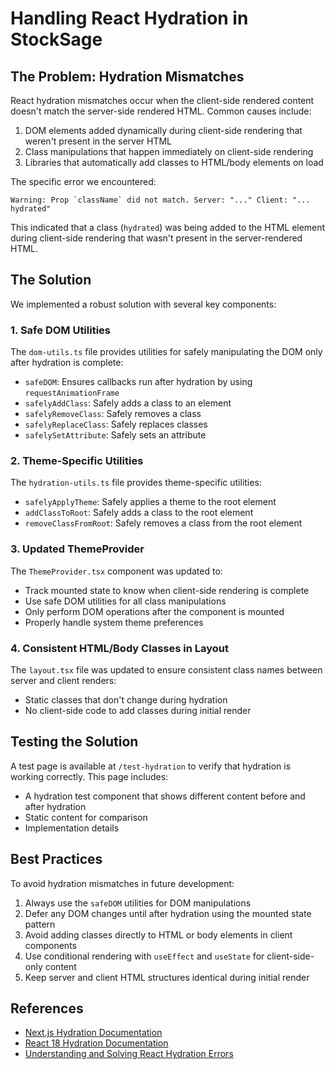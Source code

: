 # Handling React Hydration in StockSage

## The Problem: Hydration Mismatches

React hydration mismatches occur when the client-side rendered content doesn't match the server-side rendered HTML. Common causes include:

1. DOM elements added dynamically during client-side rendering that weren't present in the server HTML
2. Class manipulations that happen immediately on client-side rendering
3. Libraries that automatically add classes to HTML/body elements on load

The specific error we encountered:

```
Warning: Prop `className` did not match. Server: "..." Client: "... hydrated"
```

This indicated that a class (`hydrated`) was being added to the HTML element during client-side rendering that wasn't present in the server-rendered HTML.

## The Solution

We implemented a robust solution with several key components:

### 1. Safe DOM Utilities

The `dom-utils.ts` file provides utilities for safely manipulating the DOM only after hydration is complete:

- `safeDOM`: Ensures callbacks run after hydration by using `requestAnimationFrame`
- `safelyAddClass`: Safely adds a class to an element
- `safelyRemoveClass`: Safely removes a class
- `safelyReplaceClass`: Safely replaces classes
- `safelySetAttribute`: Safely sets an attribute

### 2. Theme-Specific Utilities

The `hydration-utils.ts` file provides theme-specific utilities:

- `safelyApplyTheme`: Safely applies a theme to the root element
- `addClassToRoot`: Safely adds a class to the root element
- `removeClassFromRoot`: Safely removes a class from the root element

### 3. Updated ThemeProvider

The `ThemeProvider.tsx` component was updated to:

- Track mounted state to know when client-side rendering is complete
- Use safe DOM utilities for all class manipulations
- Only perform DOM operations after the component is mounted
- Properly handle system theme preferences

### 4. Consistent HTML/Body Classes in Layout

The `layout.tsx` file was updated to ensure consistent class names between server and client renders:

- Static classes that don't change during hydration
- No client-side code to add classes during initial render

## Testing the Solution

A test page is available at `/test-hydration` to verify that hydration is working correctly. This page includes:

- A hydration test component that shows different content before and after hydration
- Static content for comparison
- Implementation details

## Best Practices

To avoid hydration mismatches in future development:

1. Always use the `safeDOM` utilities for DOM manipulations
2. Defer any DOM changes until after hydration using the mounted state pattern
3. Avoid adding classes directly to HTML or body elements in client components
4. Use conditional rendering with `useEffect` and `useState` for client-side-only content
5. Keep server and client HTML structures identical during initial render

## References

- [Next.js Hydration Documentation](https://nextjs.org/docs/messages/react-hydration-error)
- [React 18 Hydration Documentation](https://reactjs.org/docs/react-dom-client.html#hydrateroot)
- [Understanding and Solving React Hydration Errors](https://www.joshwcomeau.com/react/the-perils-of-rehydration/) 